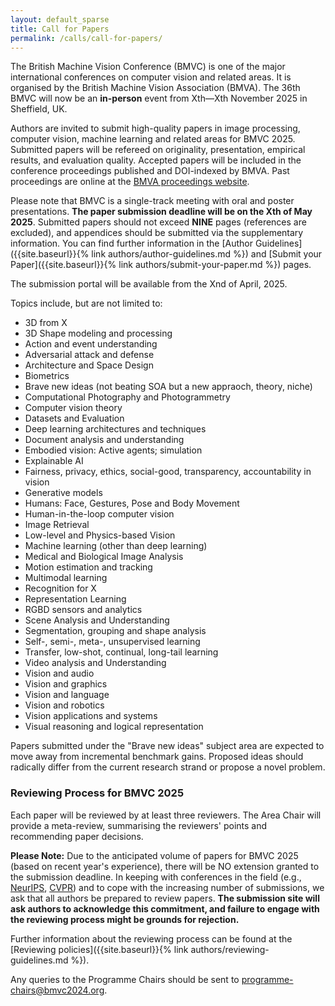 ```yaml
---
layout: default_sparse
title: Call for Papers
permalink: /calls/call-for-papers/
---
```


<!--
<div class="row justify-content-md-center pb-2 ml-3 mr-3">
    <div class="col-12 col-md-8 col-lg-6">
            <picture>
                <img src="{{ site.baseurl }}/assets/images/layout/bmvc-logo.png" class="img-fluid rounded mx-auto d-block"  alt="BMVC 2021 Logo">
            </picture>
    </div>
</div>
-->

The British Machine Vision Conference (BMVC) is one of the major international conferences on computer vision and related areas. It is organised by the British Machine Vision Association (BMVA). The 36th BMVC will now be an **in-person** event from Xth—Xth November 2025 in Sheffield, UK. 

Authors are invited to submit high-quality papers in image processing, computer vision, machine learning and related areas for BMVC 2025. Submitted papers will be refereed on originality, presentation, empirical results, and evaluation quality. Accepted papers will be included in the conference proceedings published and DOI-indexed by BMVA. Past proceedings are online at the [BMVA proceedings website](https://britishmachinevisionassociation.github.io/bmvc).

Please note that BMVC is a single-track meeting with oral and poster presentations. **The paper submission deadline will be on the Xth of May 2025**. Submitted papers should not exceed <b>NINE</b> pages (references are excluded), and appendices should be submitted via the supplementary information. You can find further information in the [Author Guidelines]({{site.baseurl}}{% link authors/author-guidelines.md %}) and [Submit your Paper]({{site.baseurl}}{% link authors/submit-your-paper.md %}) pages.

The submission portal will be available from the Xnd of April, 2025.

<!-- <div class="row no-gutters pt-0 d-xs-block ">
    <div class="mb-1 pl-2 pr-2 mx-auto mx-sm-left col-xs-auto">
        <p style="text-align: center;"><a class="btn btn-primary" role="button" href="https://cmt3.research.microsoft.com/BMVC2023/">Submit your paper on CMT</a></p>
    </div>
    <div class="mb-1 pl-2 pr-2 mx-auto mx-sm-left col-xs-auto">
        <p style="text-align: center;"><a class="btn btn-primary" role="button" href="/authors/submit-your-paper/">Instructions for authors</a></p>
    </div>
</div> -->


Topics include, but are not limited to:

- 3D from X
- 3D Shape modeling and processing
- Action and event understanding
- Adversarial attack and defense
- Architecture and Space Design
- Biometrics
- Brave new ideas (not beating SOA but a new appraoch, theory, niche)
- Computational Photography and Photogrammetry
- Computer vision theory
- Datasets and Evaluation
- Deep learning architectures and techniques
- Document analysis and understanding
- Embodied vision: Active agents; simulation
- Explainable AI
- Fairness, privacy, ethics, social-good, transparency, accountability in vision
- Generative models
- Humans: Face, Gestures, Pose and Body Movement
- Human-in-the-loop computer vision
- Image Retrieval
- Low-level and Physics-based Vision
- Machine learning (other than deep learning)
- Medical and Biological Image Analysis
- Motion estimation and tracking
- Multimodal learning
- Recognition for X
- Representation Learning
- RGBD sensors and analytics
- Scene Analysis and Understanding
- Segmentation, grouping and shape analysis
- Self-, semi-, meta-, unsupervised learning
- Transfer, low-shot, continual, long-tail learning
- Video analysis and Understanding
- Vision and audio
- Vision and graphics
- Vision and language
- Vision and robotics
- Vision applications and systems
- Visual reasoning and logical representation

Papers submitted under the "Brave new ideas" subject area are expected to move away from incremental benchmark gains. Proposed ideas should radically differ from the current research strand or propose a novel problem.

### Reviewing Process for BMVC 2025

Each paper will be reviewed by at least three reviewers. The Area Chair will provide a meta-review, summarising the reviewers' points and recommending paper decisions.

<!-- - The authors will have a period to produce a rebuttal to address the reviewers' points. Authors with papers accepted will need to incorporate reviewers' suggestions before the final camera-ready submission. -->

<!-- - The rebuttal will be handled by only by one Area Chair who will facilitate paper discussion between reviewers and request reviewers to clarify or revise their review. Conflicts will be managed by the ACs and Programme Chairs. -->

**Please Note:** Due to the anticipated volume of papers for BMVC 2025 (based on recent year's experience), there will be NO extension granted to the submission deadline. In keeping with conferences in the field (e.g., [NeurIPS](https://neurips.cc), [CVPR](https://cvpr.thecvf.com)) and to cope with the increasing number of submissions, we ask that all authors be prepared to review papers. **The submission site will ask authors to acknowledge this commitment, and failure to engage with the reviewing process might be grounds for rejection.**

Further information about the reviewing process can be found at the [Reviewing policies]({{site.baseurl}}{% link authors/reviewing-guidelines.md %}).

<!-- TODO: EMAIL ADDRESS -->
Any queries to the Programme Chairs should be sent to [programme-chairs@bmvc2024.org](mailto:programme-chairs@bmvc2024.org).